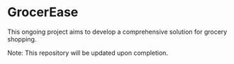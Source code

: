 # GrocerEase

This ongoing project aims to develop a comprehensive solution for grocery shopping. 

Note: This repository will be updated upon completion.
